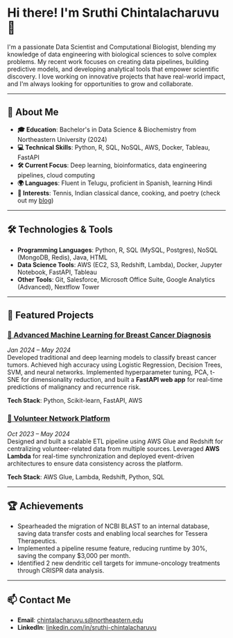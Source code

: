 # Hi there! I'm Sruthi Chintalacharuvu 👋

I'm a passionate Data Scientist and Computational Biologist, blending my knowledge of data engineering with biological sciences to solve complex problems. My recent work focuses on creating data pipelines, building predictive models, and developing analytical tools that empower scientific discovery. I love working on innovative projects that have real-world impact, and I'm always looking for opportunities to grow and collaborate.

---

## 🔬 About Me
- **🎓 Education**: Bachelor's in Data Science & Biochemistry from Northeastern University (2024)
- **💻 Technical Skills**: Python, R, SQL, NoSQL, AWS, Docker, Tableau, FastAPI
- **🛠 Current Focus**: Deep learning, bioinformatics, data engineering pipelines, cloud computing
- **🌍 Languages**: Fluent in Telugu, proficient in Spanish, learning Hindi
- **🌱 Interests**: Tennis, Indian classical dance, cooking, and poetry (check out my [blog](https://sruthisreec.wordpress.com/))

---

## 🛠 Technologies & Tools
- **Programming Languages**: Python, R, SQL (MySQL, Postgres), NoSQL (MongoDB, Redis), Java, HTML
- **Data Science Tools**: AWS (EC2, S3, Redshift, Lambda), Docker, Jupyter Notebook, FastAPI, Tableau
- **Other Tools**: Git, Salesforce, Microsoft Office Suite, Google Analytics (Advanced), Nextflow Tower

---

## 💼 Featured Projects

### [🔗 Advanced Machine Learning for Breast Cancer Diagnosis](https://github.com/yourusername/breast-cancer-ml)  
*Jan 2024 – May 2024*  
Developed traditional and deep learning models to classify breast cancer tumors. Achieved high accuracy using Logistic Regression, Decision Trees, SVM, and neural networks. Implemented hyperparameter tuning, PCA, t-SNE for dimensionality reduction, and built a **FastAPI web app** for real-time predictions of malignancy and recurrence risk.

**Tech Stack**: Python, Scikit-learn, FastAPI, AWS

### [🔗 Volunteer Network Platform](https://github.com/yourusername/volunteer-platform)  
*Oct 2023 – May 2024*  
Designed and built a scalable ETL pipeline using AWS Glue and Redshift for centralizing volunteer-related data from multiple sources. Leveraged **AWS Lambda** for real-time synchronization and deployed event-driven architectures to ensure data consistency across the platform.

**Tech Stack**: AWS Glue, Lambda, Redshift, Python, SQL


---

## 🏆 Achievements
- Spearheaded the migration of NCBI BLAST to an internal database, saving data transfer costs and enabling local searches for Tessera Therapeutics.
- Implemented a pipeline resume feature, reducing runtime by 30%, saving the company $3,000 per month.
- Identified 2 new dendritic cell targets for immune-oncology treatments through CRISPR data analysis.

---

## 📫 Contact Me
- **Email**: chintalacharuvu.s@northeastern.edu
- **LinkedIn**: [linkedin.com/in/sruthi-chintalacharuvu](https://www.linkedin.com/in/sruthi-chintalacharuvu)
